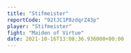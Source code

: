 ```yaml
---
title: "Stifmeister"
reportCode: "92tJC1P8zdqrZ43p"
player: "Stifmeister"
fight: "Maiden of Virtue"
date: 2021-10-16T13:08:36.936000+00:00
---
```


